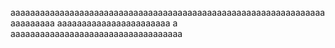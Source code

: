 aaaaaaaaaaaaaaaaaaaaaaaaaaaaaaaaaaaaaaaaaaaaaaaaaaaaaaaaaaaaaaaaaaaaaaaaa
aaaaaaaaaaaaaaaaaaaaaaa
a
aaaaaaaaaaaaaaaaaaaaaaaaaaaaaaaaaaa
